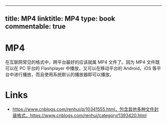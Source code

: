 
---
title: MP4
linktitle: MP4
type: book
commentable: true
---

# MP4

在互联网常见的格式中，跨平台最好的应该就属 MP4 文件了。因为 MP4 文件既可以在 PC 平台的 Flashplayer 中播放，又可以在移动平台的 Android、iOS 等平台中进行播放，而且使用系统默认的播放器即可以播放。

# Links

- https://www.cnblogs.com/renhui/p/10341555.html，包含其他多种文件封装格式，https://www.cnblogs.com/renhui/category/1393420.html

    